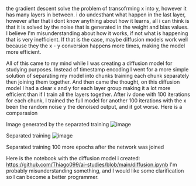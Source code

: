 the gradient descent solve the problem of transofrming x into y, however it has many layers in between. i do undesthant what happen in the last layer, however after that i dont know anything about how it learns, all i can think is that it is solved by the noise that is generated in the weight and bias values. I believe I'm misunderstanding about how it works, if not what is happening that is very inefficient.
If that is the case, maybe diffusion models work well because they the x - y conversion happens more times, making the model more efficient.

All of this came to my mind while I was creating a diffusion model for studying purposes. Instead of timestamp encoding I went for a more simple solution of separating my model into chunks training each chunk separately then joining them together. And then came the thought, on this diffusion model I had a clear x and y for each layer group making it a lot more efficient than if I train all the layers together. After iv done with 100 iterations for each chunk, I trained the full model for another 100 iterations with the x been the random noise y the denoised output, and it got worse. Here is a comparasion

Image generated by the separated training
![image](https://github.com/Thiago099/ai-studies/assets/66787043/8ac04dc9-833a-40c8-91cb-5993c2abf541)

Separated training
![image](https://github.com/Thiago099/ai-studies/assets/66787043/75dc64bc-385f-4590-8567-d2d177336ba2)

Separated training
100 more epochs after the network was joined

Here is the notebook with the diffusion model i created:
https://github.com/Thiago099/ai-studies/blob/main/diffusion.ipynb
I'm probably misunderstanding something, and I would like some clarification so I can become a better programmer.
